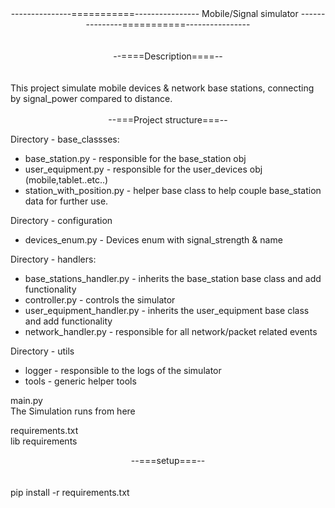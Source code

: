 <center>
---------------===========----------------
Mobile/Signal simulator
---------------===========----------------
</center>
<br>
<br>
<center>
--====Description====--
</center>
<br>
<br>
This project simulate mobile devices & network base stations, connecting by signal_power compared to distance.
<br>
<br>
<center>
--===Project structure===--
</center>

Directory - base_classses:
<br>
* base_station.py - responsible for the base_station obj
* user_equipment.py - responsible for the user_devices obj (mobile,tablet..etc..)
* station_with_position.py - helper base class to help couple base_station data for further use.

Directory - configuration
* devices_enum.py - Devices enum with signal_strength & name


Directory - handlers:
* base_stations_handler.py - inherits the base_station base class and add functionality
* controller.py - controls the simulator
* user_equipment_handler.py - inherits the user_equipment base class and add functionality
* network_handler.py - responsible for all network/packet related events

Directory - utils
* logger - responsible to the logs of the simulator
* tools - generic helper tools


main.py \
The Simulation runs from here


requirements.txt \
lib requirements


<center>
--===setup===--
</center>
<br>
<br>
pip install -r requirements.txt

